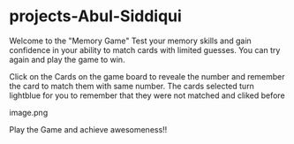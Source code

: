 # projects-Abul-Siddiqui
Welcome to the "Memory Game"
Test your memory skills and gain confidence in your ability to match cards with limited guesses. You can try again and play the game to win.

Click on the Cards on the game board to reveale the number and remember the card to match them with same number. The cards selected turn lightblue for you to remember that they were not matched and cliked before

image.png

Play the Game and achieve awesomeness!!